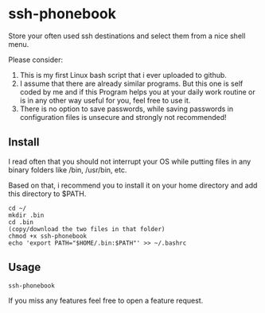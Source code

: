 # ssh-phonebook
Store your often used ssh destinations and select them from a nice shell menu.

Please consider:
1. This is my first Linux bash script that i ever uploaded to github. 
2. I assume that there are already similar programs. But this one is self coded by me and if this Program helps you at your daily work routine or is in any other way useful for you, feel free to use it.
3. There is no option to save passwords, while saving passwords in configuration files is unsecure and strongly not recommended!
 
 
## Install
I read often that you should not interrupt your OS while putting files in any binary folders like /bin, /usr/bin, etc. 
 
Based on that, i recommend you to install it on your home directory and add this directory to $PATH.
```
cd ~/
mkdir .bin 
cd .bin
(copy/download the two files in that folder)
chmod +x ssh-phonebook
echo 'export PATH="$HOME/.bin:$PATH"' >> ~/.bashrc 
```
 
## Usage
```
ssh-phonebook
```


If you miss any features feel free to open a feature request.
